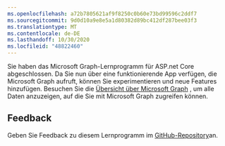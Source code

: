 ```yaml
---
ms.openlocfilehash: a72b7805621af9f8250c0b60e73bd99596c2ddf7
ms.sourcegitcommit: 9d0d10a9e8e5a1d80382d89bc412df287bee03f3
ms.translationtype: MT
ms.contentlocale: de-DE
ms.lasthandoff: 10/30/2020
ms.locfileid: "48822460"
---
```

<!-- markdownlint-disable MD002 MD041 -->

Sie haben das Microsoft Graph-Lernprogramm für ASP.net Core abgeschlossen. Da Sie nun über eine funktionierende App verfügen, die Microsoft Graph aufruft, können Sie experimentieren und neue Features hinzufügen. Besuchen Sie die [Übersicht über Microsoft Graph](/graph/overview) , um alle Daten anzuzeigen, auf die Sie mit Microsoft Graph zugreifen können.

## <a name="feedback"></a>Feedback

Geben Sie Feedback zu diesem Lernprogramm im [GitHub-Repository](https://github.com/microsoftgraph/msgraph-training-aspnet-core)an.
